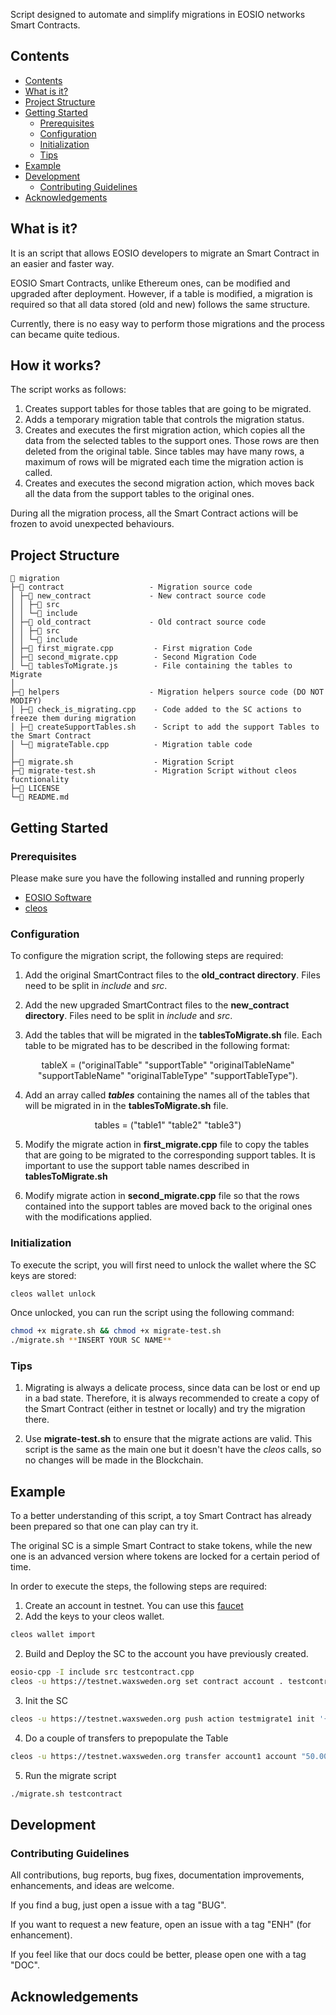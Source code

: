 Script designed to automate and simplify migrations in EOSIO networks Smart Contracts.

## Contents


<!-- TOC -->
- [Contents](#contents)
- [What is it?](#what-is-it)
- [Project Structure](#project-structure)
- [Getting Started](#getting-started)
  - [Prerequisites](#prerequisites)
  - [Configuration](#configuration)
  - [Initialization](#initialization)
  - [Tips](#tips)
- [Example](#example)
- [Development](#development)
  - [Contributing Guidelines](#contributing-guidelines)
- [Acknowledgements](#acknowledgements)
<!-- /TOC -->

## What is it?

It is an script that allows EOSIO developers to migrate an Smart Contract in an easier and faster way.

EOSIO Smart Contracts, unlike Ethereum ones, can be modified and upgraded after deployment. However, if a table is modified, a migration is required so that all data stored (old and new) follows the same structure.

Currently, there is no easy way to perform those migrations and the process can became quite tedious.


## How it works?


The script works as follows:

1.  Creates support tables for those tables that are going to be migrated.
2.  Adds a temporary migration table that controls the migration status. 
3.  Creates and executes the first migration action, which copies all the data from the selected tables to the support ones. Those rows are then deleted from the original table. Since tables may have many rows, a maximum of rows will be migrated each time the migration action is called. 
4.  Creates and executes the second migration action, which moves back all the data from the support tables to the original ones.

During all the migration process, all the Smart Contract actions will be frozen to avoid unexpected behaviours.

## Project Structure 

```
📁 migration
├─📁 contract                   - Migration source code
│ ├─📁 new_contract             - New contract source code
│ │ ├─📁 src
│ │ └─📁 include
│ ├─📁 old_contract             - Old contract source code
│ │ ├─📁 src
│ │ └─📁 include   
│ ├─📄 first_migrate.cpp         - First migration Code
│ ├─📄 second_migrate.cpp        - Second Migration Code
│ └─📄 tablesToMigrate.js        - File containing the tables to Migrate
│
├─📁 helpers                    - Migration helpers source code (DO NOT MODIFY)
│ ├─📄 check_is_migrating.cpp    - Code added to the SC actions to freeze them during migration
│ ├─📄 createSupportTables.sh    - Script to add the support Tables to the Smart Contract  
│ └─📄 migrateTable.cpp          - Migration table code
│
├─📄 migrate.sh                  - Migration Script
├─📄 migrate-test.sh             - Migration Script without cleos fucntionality
├─📄 LICENSE
└─📄 README.md

```

## Getting Started

### Prerequisites

Please make sure you have the following installed and running properly

- [EOSIO Software](https://developers.eos.io/manuals/eos/latest/install/index)
- [cleos](https://developers.eos.io/manuals/eos/latest/cleos/index) 

### Configuration

To configure the migration script, the following steps are required: 

1. Add the original SmartContract files to the **old_contract directory**. Files need to be split in *include* and *src*.

2. Add the new upgraded SmartContract files to the **new_contract directory**. Files need to be split in *include* and *src*.

3. Add the tables that will be migrated in the **tablesToMigrate.sh** file. Each table to be migrated has to be described in the following format: 

<center> tableX = ("originalTable"  "supportTable"  "originalTableName"  "supportTableName"  "originalTableType"  "supportTableType"). </center>

4. Add an array called ***tables*** containing the names all of the tables that will be migrated in in the **tablesToMigrate.sh** file.

<center> tables = ("table1" "table2" "table3")</center>

5. Modify the migrate action in **first_migrate.cpp** file to copy the tables that are going to be migrated to the corresponding support tables. It is important to use the support table names described in **tablesToMigrate.sh**

6. Modify migrate action in **second_migrate.cpp** file so that the rows contained into the support tables are moved back to the original ones with the modifications applied.

### Initialization

To execute the script, you will first need to unlock the wallet where the SC keys are stored:
```bash
cleos wallet unlock
```

Once unlocked, you can run the script using the following command:
```bash
chmod +x migrate.sh && chmod +x migrate-test.sh
./migrate.sh **INSERT YOUR SC NAME**
```
### Tips

1. Migrating is always a delicate process, since data can be lost or end up in a bad state. Therefore, it is always recommended to create a copy of the Smart Contract (either in testnet or locally) and try the migration there.

2. Use **migrate-test.sh** to ensure that the migrate actions are valid. This script is the same as the main one but it doesn't have the *cleos* calls, so no changes will be made in the Blockchain.


## Example 

To a better understanding of this script, a toy Smart Contract has already been prepared so that one can play can try it.

The original SC is a simple Smart Contract to stake tokens, while the new one is an advanced version where tokens are locked for a certain period of time.

In order to execute the steps, the following steps are required: 
1. Create an account in testnet. You can use this [faucet](https://waxsweden.org/create-testnet-account)
2. Add the keys to your cleos wallet.
```bash
cleos wallet import
```
2. Build and Deploy the SC to the account you have previously created.
```bash
eosio-cpp -I include src testcontract.cpp
cleos -u https://testnet.waxsweden.org set contract account . testcontract.wasm testcontract.abi
```
3. Init the SC
```bash
cleos -u https://testnet.waxsweden.org push action testmigrate1 init '{"contract_name": "testmigrate", "initial_admin": "rogertaule12" }' -p account
```
4. Do a couple of transfers to prepopulate the Table
```bash
cleos -u https://testnet.waxsweden.org transfer account1 account "50.00000000 WAX" "test"
```
5. Run the migrate script
```bash
./migrate.sh testcontract
```


## Development

### Contributing Guidelines

All contributions, bug reports, bug fixes, documentation improvements, enhancements, and ideas are welcome.

If you find a bug, just open a issue with a tag "BUG".

If you want to request a new feature, open an issue with a tag "ENH" (for enhancement).

If you feel like that our docs could be better, please open one with a tag "DOC".


## Acknowledgements



